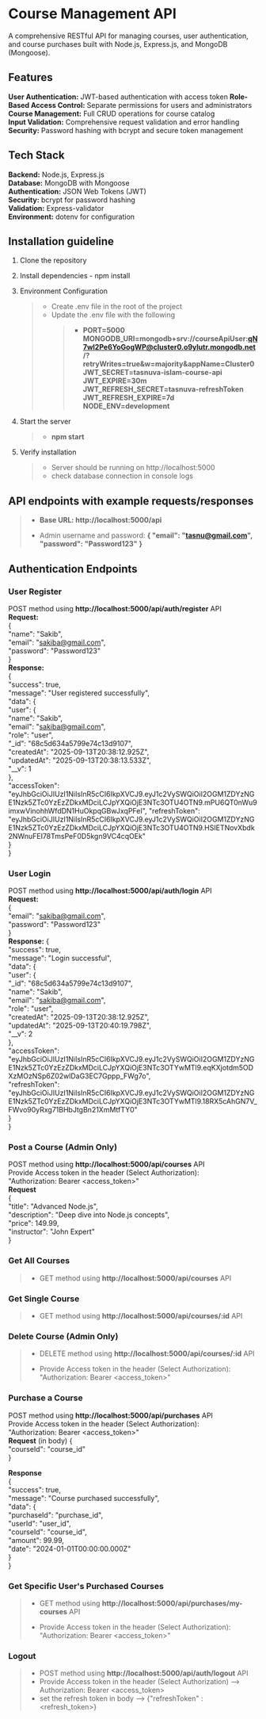 # **Course Management API**

A comprehensive RESTful API for managing courses, user authentication, and course purchases built with Node.js, Express.js, and MongoDB (Mongoose).

## **Features**

**User Authentication:** JWT-based authentication with access token
**Role-Based Access Control:** Separate permissions for users and administrators  
**Course Management:** Full CRUD operations for course catalog  
**Input Validation:** Comprehensive request validation and error handling  
**Security:** Password hashing with bcrypt and secure token management

## **Tech Stack**

**Backend:** Node.js, Express.js  
**Database:** MongoDB with Mongoose  
**Authentication:** JSON Web Tokens (JWT)  
**Security:** bcrypt for password hashing  
**Validation:** Express-validator  
**Environment:** dotenv for configuration

## **Installation guideline**

1. Clone the repository
2. Install dependencies - npm install
3. Environment Configuration

   > - Create .env file in the root of the project
   > - Update the .env file with the following
   >   > - **PORT=5000  
   >   >   MONGODB_URI=mongodb+srv://courseApiUser:qN7wl2Pe6YoGogWP@cluster0.o9ylutr.mongodb.net/? retryWrites=true&w=majority&appName=Cluster0  
   >   >   JWT_SECRET=tasnuva-islam-course-api  
   >   >   JWT_EXPIRE=30m  
   >   >   JWT_REFRESH_SECRET=tasnuva-refreshToken  
   >   >   JWT_REFRESH_EXPIRE=7d  
   >   >   NODE_ENV=development**

4. Start the server
   > - **npm start**
5. Verify installation
   > - Server should be running on http://localhost:5000
   > - check database connection in console logs

## **API endpoints with example requests/responses**

> - **Base URL: http://localhost:5000/api**
>
> * Admin username and password:
>   **{
>   "email": "tasnu@gmail.com",
>   "password": "Password123"
>   }**

## **Authentication Endpoints**

### User Register

POST method using **http://localhost:5000/api/auth/register** API  
**Request:**  
{  
 "name": "Sakib",  
 "email": "sakiba@gmail.com",  
 "password": "Password123"  
}  
**Response:**  
{  
 "success": true,  
 "message": "User registered successfully",  
 "data": {  
 "user": {  
 "name": "Sakib",  
 "email": "sakiba@gmail.com",  
 "role": "user",  
 "\_id": "68c5d634a5799e74c13d9107",  
 "createdAt": "2025-09-13T20:38:12.925Z",  
 "updatedAt": "2025-09-13T20:38:13.533Z",  
 "\_\_v": 1  
 },  
 "accessToken": "eyJhbGciOiJIUzI1NiIsInR5cCI6IkpXVCJ9.eyJ1c2VySWQiOiI2OGM1ZDYzNGE1Nzk5ZTc0YzEzZDkxMDciLCJpYXQiOjE3NTc3OTU4OTN9.mPU6QT0nWu9imxwVinohhWfdDN1HuOkpqGBwJxqPFeI",
"refreshToken": "eyJhbGciOiJIUzI1NiIsInR5cCI6IkpXVCJ9.eyJ1c2VySWQiOiI2OGM1ZDYzNGE1Nzk5ZTc0YzEzZDkxMDciLCJpYXQiOjE3NTc3OTU4OTN9.HSIETNovXbdk2NWnuFEI78TmsPeF0D5kgn9VC4cqOEk"  
 }  
}

### User Login

POST method using **http://localhost:5000/api/auth/login** API  
**Request:**  
 {  
 "email": "sakiba@gmail.com",  
 "password": "Password123"  
}  
**Response:**
{  
 "success": true,  
 "message": "Login successful",  
 "data": {  
 "user": {  
 "\_id": "68c5d634a5799e74c13d9107",  
 "name": "Sakib",  
 "email": "sakiba@gmail.com",  
 "role": "user",  
 "createdAt": "2025-09-13T20:38:12.925Z",  
 "updatedAt": "2025-09-13T20:40:19.798Z",  
 "\_\_v": 2  
 },  
 "accessToken": "eyJhbGciOiJIUzI1NiIsInR5cCI6IkpXVCJ9.eyJ1c2VySWQiOiI2OGM1ZDYzNGE1Nzk5ZTc0YzEzZDkxMDciLCJpYXQiOjE3NTc3OTYwMTl9.eqKXjotdm5ODXzMOzNSp6Z02wlDaG3EC7Gppp_FWg7o",  
 "refreshToken": "eyJhbGciOiJIUzI1NiIsInR5cCI6IkpXVCJ9.eyJ1c2VySWQiOiI2OGM1ZDYzNGE1Nzk5ZTc0YzEzZDkxMDciLCJpYXQiOjE3NTc3OTYwMTl9.18RX5cAhGN7V_FWvo90yRxg71BHbJtgBn21XmMtfTY0"  
 }  
}

### Post a Course (Admin Only)

POST method using **http://localhost:5000/api/courses** API  
Provide Access token in the header (Select Authorization):  
"Authorization: Bearer <access_token>"  
**Request**  
{  
 "title": "Advanced Node.js",  
 "description": "Deep dive into Node.js concepts",  
 "price": 149.99,  
 "instructor": "John Expert"  
}

### Get All Courses

> - GET method using **http://localhost:5000/api/courses** API

### Get Single Course

> - GET method using **http://localhost:5000/api/courses/:id** API

### Delete Course (Admin Only)

> - DELETE method using **http://localhost:5000/api/courses/:id** API
>
> * Provide Access token in the header (Select Authorization):  
>   "Authorization: Bearer <access_token>"

### Purchase a Course

POST method using **http://localhost:5000/api/purchases** API  
Provide Access token in the header (Select Authorization):  
 "Authorization: Bearer <access_token>"  
**Request** (in body)
{  
 "courseId": "course_id"  
}

**Response**  
{  
 "success": true,  
 "message": "Course purchased successfully",  
 "data": {  
 "purchaseId": "purchase_id",  
 "userId": "user_id",  
 "courseId": "course_id",  
 "amount": 99.99,  
 "date": "2024-01-01T00:00:00.000Z"  
 }  
}

### Get Specific User's Purchased Courses

> - GET method using **http://localhost:5000/api/purchases/my-courses** API
>
> * Provide Access token in the header (Select Authorization):  
>    "Authorization: Bearer <access_token>"

### Logout

> - POST method using **http://localhost:5000/api/auth/logout** API
> - Provide Access token in the header (Select Authorization) --> Authorization: Bearer <access_token>
> - set the refresh token in body --> {"refreshToken" : <refresh_token>}
